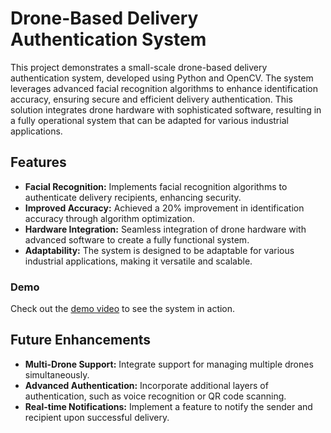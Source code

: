 # Drone-Based Delivery Authentication System

This project demonstrates a small-scale drone-based delivery authentication system, developed using Python and OpenCV. The system leverages advanced facial recognition algorithms to enhance identification accuracy, ensuring secure and efficient delivery authentication. This solution integrates drone hardware with sophisticated software, resulting in a fully operational system that can be adapted for various industrial applications.

## Features

- **Facial Recognition:** Implements facial recognition algorithms to authenticate delivery recipients, enhancing security.
- **Improved Accuracy:** Achieved a 20% improvement in identification accuracy through algorithm optimization.
- **Hardware Integration:** Seamless integration of drone hardware with advanced software to create a fully functional system.
- **Adaptability:** The system is designed to be adaptable for various industrial applications, making it versatile and scalable.

### Demo

Check out the [demo video](https://www.youtube.com/watch?v=Fv2dld06exg) to see the system in action.


## Future Enhancements

- **Multi-Drone Support:** Integrate support for managing multiple drones simultaneously.
- **Advanced Authentication:** Incorporate additional layers of authentication, such as voice recognition or QR code scanning.
- **Real-time Notifications:** Implement a feature to notify the sender and recipient upon successful delivery.
